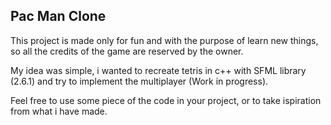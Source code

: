 ## Pac Man Clone
This project is made only for fun and with the purpose of learn new things,
so all the credits of the game are reserved by the owner.

My idea was simple, i wanted to recreate tetris in c++ with SFML library (2.6.1)
and try to implement the multiplayer (Work in progress).

Feel free to use some piece of the code in your project, or to take ispiration
from what i have made.
